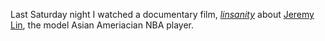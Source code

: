 Last Saturday night I watched a documentary film, [*linsanity*](https://youtu.be/tLUAOe-B-yo) about [Jeremy Lin](https://en.wikipedia.org/wiki/Jeremy_Lin), the model Asian Ameriacian NBA player.
